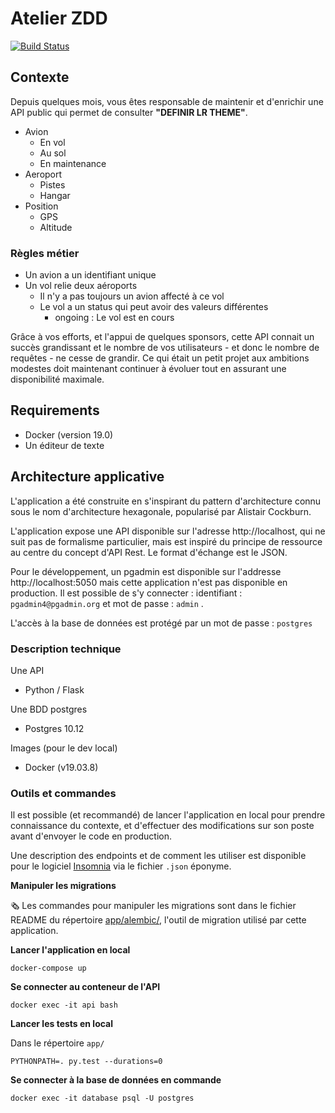 # Atelier ZDD

[![Build Status](https://travis-ci.org/Akhilian/ZDD-workshop.svg?branch=master)](https://travis-ci.org/Akhilian/ZDD-workshop)

## Contexte

Depuis quelques mois, vous êtes responsable de maintenir et d'enrichir une API public qui permet de consulter **"DEFINIR LR THEME"**.

- Avion
    - En vol
    - Au sol
    - En maintenance
- Aeroport
  - Pistes
  - Hangar
- Position
  - GPS
  - Altitude

### Règles métier

- Un avion a un identifiant unique
- Un vol relie deux aéroports
    - Il n'y a pas toujours un avion affecté à ce vol
    - Le vol a un status qui peut avoir des valeurs différentes
        - ongoing : Le vol est en cours


Grâce à vos efforts, et l'appui de quelques sponsors, cette API connait un succès grandissant et le nombre de vos utilisateurs - et donc le nombre de requêtes - ne cesse de grandir. Ce qui était un petit projet aux ambitions modestes doit maintenant continuer à évoluer tout en assurant une disponibilité maximale.

## Requirements
* Docker (version 19.0)
* Un éditeur de texte

## Architecture applicative

L'application a été construite en s'inspirant du pattern d'architecture connu sous le nom d'architecture hexagonale, popularisé par Alistair Cockburn.

L'application expose une API disponible sur l'adresse http://localhost, qui ne suit pas de formalisme particulier, mais est inspiré du principe de ressource au centre du concept d'API Rest. Le format d'échange est le JSON.

Pour le développement, un pgadmin est disponible sur l'addresse http://localhost:5050 mais cette application n'est pas disponible en production. Il est possible de s'y connecter : identifiant : `pgadmin4@pgadmin.org` et mot de passe : `admin` .

L'accès à la base de données est protégé par un mot de passe : `postgres`

### Description technique

Une API
  - Python / Flask

Une BDD postgres
  - Postgres 10.12

Images (pour le dev local)
  - Docker (v19.03.8)
    

### Outils et commandes
Il est possible (et recommandé) de lancer l'application en local pour prendre connaissance du contexte, et d'effectuer des modifications sur son poste avant d'envoyer le code en production.

Une description des endpoints et de comment les utiliser est disponible pour le logiciel [Insomnia](https://insomnia.rest/) via le fichier `.json` éponyme.

**Manipuler les migrations**

🗞 Les commandes pour manipuler les migrations sont dans le fichier README du répertoire [app/alembic/](app/alembic/README.md), l'outil de migration utilisé par cette application.

**Lancer l'application en local**

    docker-compose up

**Se connecter au conteneur de l'API**

    docker exec -it api bash

**Lancer les tests en local**

Dans le répertoire `app/`

    PYTHONPATH=. py.test --durations=0

**Se connecter à la base de données en commande**

    docker exec -it database psql -U postgres